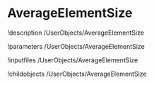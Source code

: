 <!-- MOOSE Documentation Stub: Remove this when content is added. -->

# AverageElementSize
!description /UserObjects/AverageElementSize

!parameters /UserObjects/AverageElementSize

!inputfiles /UserObjects/AverageElementSize

!childobjects /UserObjects/AverageElementSize
